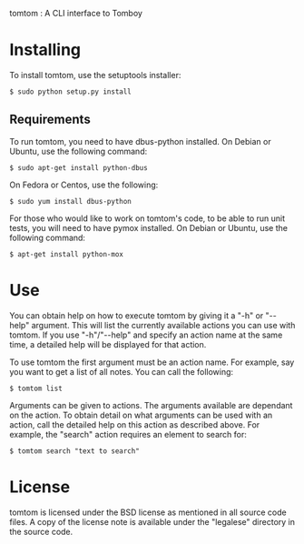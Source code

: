 tomtom : A CLI interface to Tomboy

Installing
==========

To install tomtom, use the setuptools installer:

    $ sudo python setup.py install

Requirements
------------

To run tomtom, you need to have dbus-python installed. On Debian or Ubuntu, use
the following command:

    $ sudo apt-get install python-dbus

On Fedora or Centos, use the following:

    $ sudo yum install dbus-python

For those who would like to work on tomtom's code, to be able to run unit
tests, you will need to have pymox installed. On Debian or Ubuntu, use the
following command:

    $ apt-get install python-mox

Use
===

You can obtain help on how to execute tomtom by giving it a "-h" or "--help"
argument. This will list the currently available actions you can use with
tomtom. If you use "-h"/"--help" and specify an action name at the same time, a
detailed help will be displayed for that action.

To use tomtom the first argument must be an action name. For example, say you
want to get a list of all notes. You can call the following:

    $ tomtom list

Arguments can be given to actions. The arguments available are dependant on the
action. To obtain detail on what arguments can be used with an action, call the
detailed help on this action as described above. For example, the "search"
action requires an element to search for:

    $ tomtom search "text to search"

License
=======

tomtom is licensed under the BSD license as mentioned in all source code files.
A copy of the license note is available under the "legalese" directory in the
source code.
